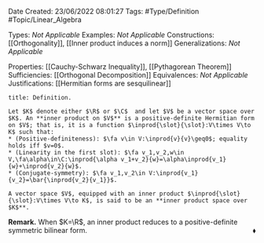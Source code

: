 <div class="topSpace"></div>

Date Created: 23/06/2022 08:01:27
Tags: #Type/Definition #Topic/Linear_Algebra

Types: _Not Applicable_
Examples: _Not Applicable_
Constructions: [[Orthogonality]], [[Inner product induces a norm]]
Generalizations: _Not Applicable_

Properties: [[Cauchy-Schwarz Inequality]], [[Pythagorean Theorem]]
Sufficiencies: [[Orthogonal Decomposition]]
Equivalences: _Not Applicable_
Justifications: [[Hermitian forms are sesquilinear]]

``` ad-Definition
title: Definition.

Let $K$ denote either $\R$ or $\C$  and let $V$ be a vector space over $K$. An **inner product on $V$** is a positive-definite Hermitian form on $V$; that is, it is a function $\inprod{\slot}{\slot}:V\times V\to K$ such that:
* (Positive-definiteness): $\fa v\in V:\inprod{v}{v}\geq0$; equality holds iff $v=0$.
* (Linearity in the first slot): $\fa v_1,v_2,w\in V,\fa\alpha\in\C:\inprod{\alpha v_1+v_2}{w}=\alpha\inprod{v_1}{w}+\inprod{v_2}{w}$.
* (Conjugate-symmetry): $\fa v_1,v_2\in V:\inprod{v_1}{v_2}=\bar{\inprod{v_2}{v_1}}$.

A vector space $V$, equipped with an inner product $\inprod{\slot}{\slot}:V\times V\to K$, is said to be an **inner product space over $K$**.

```

<b>Remark.</b> When $K=\R$, an inner product reduces to a positive-definite symmetric bilinear form.<span style="float:right;">$\blacklozenge$</span>
